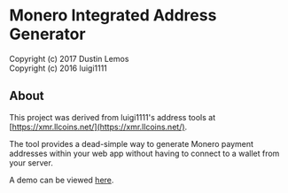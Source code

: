# Monero Integrated Address Generator
Copyright (c) 2017 Dustin Lemos  
Copyright (c) 2016 luigi1111

## About

This project was derived from luigi1111's address tools at [https://xmr.llcoins.net/](https://xmr.llcoins.net/).

The tool provides a dead-simple way to generate Monero payment addresses within your web app without having to connect to a wallet from your server.

A demo can be viewed [here](https://dustinlemos.com/integrated-address-demo/).
